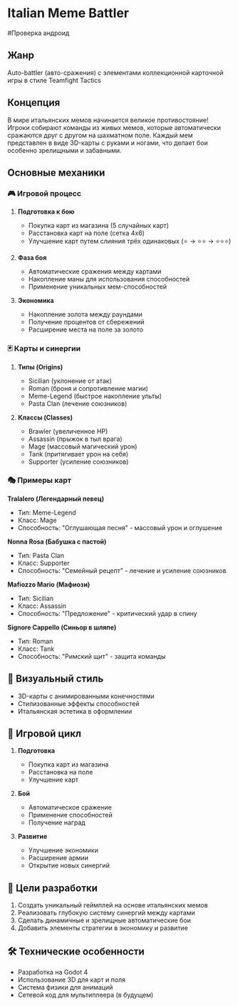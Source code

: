 # Italian Meme Battler
#Проверка андроид
## Жанр
Auto-battler (авто-сражения) с элементами коллекционной карточной игры в стиле Teamfight Tactics

## Концепция
В мире итальянских мемов начинается великое противостояние! Игроки собирают команды из живых мемов, которые автоматически сражаются друг с другом на шахматном поле. Каждый мем представлен в виде 3D-карты с руками и ногами, что делает бои особенно зрелищными и забавными.

## Основные механики

### 🎮 Игровой процесс
1. **Подготовка к бою**
   - Покупка карт из магазина (5 случайных карт)
   - Расстановка карт на поле (сетка 4x6)
   - Улучшение карт путем слияния трёх одинаковых (⭐ → ⭐⭐ → ⭐⭐⭐)

2. **Фаза боя**
   - Автоматические сражения между картами
   - Накопление маны для использования способностей
   - Применение уникальных мем-способностей

3. **Экономика**
   - Накопление золота между раундами
   - Получение процентов от сбережений
   - Расширение места на поле за золото

### 🃏 Карты и синергии
1. **Типы (Origins)**
   - Sicilian (уклонение от атак)
   - Roman (броня и сопротивление магии)
   - Meme-Legend (быстрое накопление ульты)
   - Pasta Clan (лечение союзников)

2. **Классы (Classes)**
   - Brawler (увеличенное HP)
   - Assassin (прыжок в тыл врага)
   - Mage (массовый магический урон)
   - Tank (притягивает урон на себя)
   - Supporter (усиление союзников)

### 🎭 Примеры карт

**Tralalero (Легендарный певец)**
- Тип: Meme-Legend
- Класс: Mage
- Способность: "Оглушающая песня" - массовый урон и оглушение

**Nonna Rosa (Бабушка с пастой)**
- Тип: Pasta Clan
- Класс: Supporter
- Способность: "Семейный рецепт" - лечение и усиление союзников

**Mafiozzo Mario (Мафиози)**
- Тип: Sicilian
- Класс: Assassin
- Способность: "Предложение" - критический удар в спину

**Signore Cappello (Синьор в шляпе)**
- Тип: Roman
- Класс: Tank
- Способность: "Римский щит" - защита команды

## 🎨 Визуальный стиль
- 3D-карты с анимированными конечностями
- Стилизованные эффекты способностей
- Итальянская эстетика в оформлении

## 🔄 Игровой цикл
1. **Подготовка**
   - Покупка карт из магазина
   - Расстановка на поле
   - Улучшение карт

2. **Бой**
   - Автоматическое сражение
   - Применение способностей
   - Получение наград

3. **Развитие**
   - Улучшение экономики
   - Расширение армии
   - Открытие новых синергий

## 🎯 Цели разработки
1. Создать уникальный геймплей на основе итальянских мемов
2. Реализовать глубокую систему синергий между картами
3. Сделать динамичные и зрелищные автоматические бои
4. Добавить элементы стратегии в экономику и развитие

## 🛠️ Технические особенности
- Разработка на Godot 4
- Использование 3D для карт и поля
- Система физики для анимаций
- Сетевой код для мультиплеера (в будущем)
